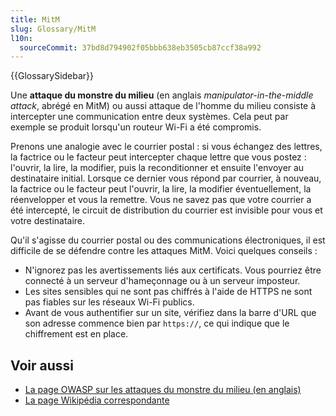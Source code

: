 ```yaml
---
title: MitM
slug: Glossary/MitM
l10n:
  sourceCommit: 37bd8d794902f05bbb638eb3505cb87ccf38a992
---
```


{{GlossarySidebar}}

Une **attaque du monstre du milieu** (en anglais <i lang="en">manipulator-in-the-middle attack</i>, abrégé en MitM) ou aussi attaque de l'homme du milieu consiste à intercepter une communication entre deux systèmes. Cela peut par exemple se produit lorsqu'un routeur Wi-Fi a été compromis.

Prenons une analogie avec le courrier postal&nbsp;: si vous échangez des lettres, la factrice ou le facteur peut intercepter chaque lettre que vous postez&nbsp;: l'ouvrir, la lire, la modifier, puis la reconditionner et ensuite l'envoyer au destinataire initial. Lorsque ce dernier vous répond par courrier, à nouveau, la factrice ou le facteur peut l'ouvrir, la lire, la modifier éventuellement, la réenvelopper et vous la remettre. Vous ne savez pas que votre courrier a été intercepté, le circuit de distribution du courrier est invisible pour vous et votre destinataire.

Qu'il s'agisse du courrier postal ou des communications électroniques, il est difficile de se défendre contre les attaques MitM. Voici quelques conseils&nbsp;:

- N'ignorez pas les avertissements liés aux certificats. Vous pourriez être connecté à un serveur d'hameçonnage ou à un serveur imposteur.
- Les sites sensibles qui ne sont pas chiffrés à l'aide de HTTPS ne sont pas fiables sur les réseaux Wi-Fi publics.
- Avant de vous authentifier sur un site, vérifiez dans la barre d'URL que son adresse commence bien par `https://`, ce qui indique que le chiffrement est en place.

## Voir aussi

- [La page OWASP sur les attaques du monstre du milieu (en anglais)](https://owasp.org/www-community/attacks/Manipulator-in-the-middle_attack)
- [La page Wikipédia correspondante](https://fr.wikipedia.org/wiki/Attaque_de_l%27homme_du_milieu)
